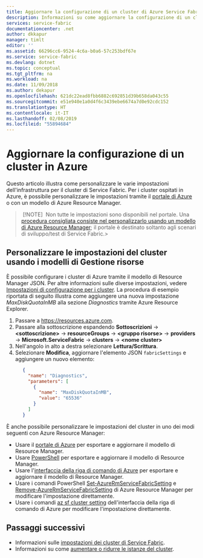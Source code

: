 ```yaml
---
title: Aggiornare la configurazione di un cluster di Azure Service Fabric | Microsoft Docs
description: Informazioni su come aggiornare la configurazione di un cluster di Service Fabric in Azure tramite un modello di Resource Manager.
services: service-fabric
documentationcenter: .net
author: dkkapur
manager: timlt
editor: ''
ms.assetid: 66296cc6-9524-4c6a-b0a6-57c253bdf67e
ms.service: service-fabric
ms.devlang: dotnet
ms.topic: conceptual
ms.tgt_pltfrm: na
ms.workload: na
ms.date: 11/09/2018
ms.author: dekapur
ms.openlocfilehash: 621dc22ead8fbb6882c692851d39b658da043c55
ms.sourcegitcommit: e51e940e1a0d4f6c3439ebe6674a7d0e92cdc152
ms.translationtype: HT
ms.contentlocale: it-IT
ms.lasthandoff: 02/08/2019
ms.locfileid: "55894684"
---
```

# <a name="upgrade-the-configuration-of-a-cluster-in-azure"></a>Aggiornare la configurazione di un cluster in Azure 

Questo articolo illustra come personalizzare le varie impostazioni dell'infrastruttura per il cluster di Service Fabric. Per i cluster ospitati in Azure, è possibile personalizzare le impostazioni tramite il [portale di Azure](https://portal.azure.com) o con un modello di Azure Resource Manager.

> [!NOTE]
> Non tutte le impostazioni sono disponibili nel portale. Una [procedura consigliata consiste nel personalizzarlo usando un modello di Azure Resource Manager](https://docs.microsoft.com/azure/service-fabric/service-fabric-best-practices-infrastructure-as-code); il portale è destinato soltanto agli scenari di sviluppo/test di Service Fabric.> 

## <a name="customize-cluster-settings-using-resource-manager-templates"></a>Personalizzare le impostazioni del cluster usando i modelli di Gestione risorse
È possibile configurare i cluster di Azure tramite il modello di Resource Manager JSON. Per altre informazioni sulle diverse impostazioni, vedere [Impostazioni di configurazione per i cluster](service-fabric-cluster-fabric-settings.md). La procedura di esempio riportata di seguito illustra come aggiungere una nuova impostazione *MaxDiskQuotaInMB* alla sezione *Diagnostics* tramite Azure Resource Explorer.

1. Passare a https://resources.azure.com.
2. Passare alla sottoscrizione espandendo **Sottoscrizioni** -> **\<sottoscrizione>** -> **resourceGroups** -> **\<gruppo risorse>** -> **providers** -> **Microsoft.ServiceFabric** -> **clusters** -> **\<nome cluster>**
3. Nell'angolo in alto a destra selezionare **Lettura/Scrittura**.
4. Selezionare **Modifica**, aggiornare l'elemento JSON `fabricSettings` e aggiungere un nuovo elemento:

```json
      {
        "name": "Diagnostics",
        "parameters": [
          {
            "name": "MaxDiskQuotaInMB",
            "value": "65536"
          }
        ]
      }
```

È anche possibile personalizzare le impostazioni del cluster in uno dei modi seguenti con Azure Resource Manager:

- Usare il [portale di Azure](https://docs.microsoft.com/azure/azure-resource-manager/resource-manager-export-template) per esportare e aggiornare il modello di Resource Manager.
- Usare [PowerShell](https://docs.microsoft.com/azure/azure-resource-manager/resource-manager-export-template-powershell) per esportare e aggiornare il modello di Resource Manager.
- Usare l'[interfaccia della riga di comando di Azure](https://docs.microsoft.com/azure/azure-resource-manager/resource-manager-export-template-cli) per esportare e aggiornare il modello di Resource Manager.
- Usare i comandi PowerShell [Set-AzureRmServiceFabricSetting](https://docs.microsoft.com/powershell/module/azurerm.servicefabric/Set-AzureRmServiceFabricSetting) e [Remove-AzureRmServiceFabricSetting](https://docs.microsoft.com/powershell/module/azurerm.servicefabric/Remove-AzureRmServiceFabricSetting) di Azure Resource Manager per modificare l'impostazione direttamente.
- Usare i comandi [az sf cluster setting](https://docs.microsoft.com/cli/azure/sf/cluster/setting) dell'interfaccia della riga di comando di Azure per modificare l'impostazione direttamente.

## <a name="next-steps"></a>Passaggi successivi
* Informazioni sulle [impostazioni dei cluster di Service Fabric](service-fabric-cluster-fabric-settings.md).
* Informazioni su come [aumentare o ridurre le istanze del cluster](service-fabric-cluster-scale-up-down.md).
